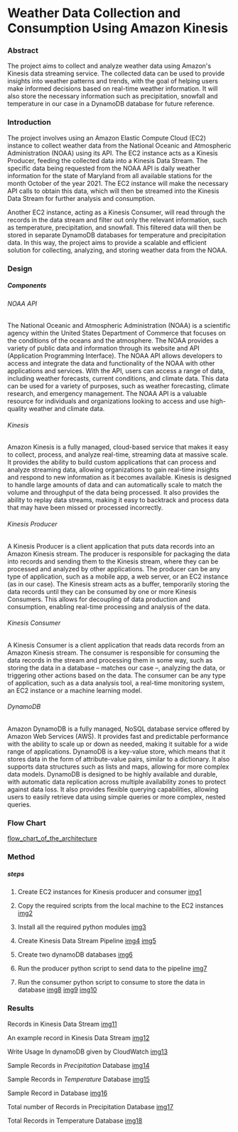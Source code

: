 # Weather Data Collection and Consumption Using Amazon Kinesis

### Abstract
The project aims to collect and analyze weather data using Amazon's Kinesis data streaming service. The collected data can be used to provide insights into weather patterns and trends, with the goal of helping users make informed decisions based on real-time weather information. It will also store the necessary information such as precipitation, snowfall and temperature in our case in a DynamoDB database for future reference.

### Introduction
The project involves using an Amazon Elastic Compute Cloud (EC2) instance to collect weather data from the National Oceanic and Atmospheric Administration (NOAA) using its API. The EC2 instance acts as a Kinesis Producer, feeding the collected data into a Kinesis Data Stream. The specific data being requested from the NOAA API is daily weather information for the state of Maryland from all available stations for the month October of the year 2021. The EC2 instance will make the necessary API calls to obtain this data, which will then be streamed into the Kinesis Data Stream for further analysis and consumption.

Another EC2 instance, acting as a Kinesis Consumer, will read through the records in the data stream and filter out only the relevant information, such as temperature, precipitation, and snowfall. This filtered data will then be stored in separate DynamoDB databases for temperature and precipitation data. In this way, the project aims to provide a scalable and efficient solution for collecting, analyzing, and storing weather data from the NOAA.

### Design

##### Components

###### NOAA API
The National Oceanic and Atmospheric Administration (NOAA) is a scientific agency within the United States Department of Commerce that focuses on the conditions of the oceans and the atmosphere. The NOAA provides a variety of public data and information through its website and API (Application Programming Interface). The NOAA API allows developers to access and integrate the data and functionality of the NOAA with other applications and services. With the API, users can access a range of data, including weather forecasts, current conditions, and climate data. This data can be used for a variety of purposes, such as weather forecasting, climate research, and emergency management. The NOAA API is a valuable resource for individuals and organizations looking to access and use high-quality weather and climate data.

###### Kinesis
Amazon Kinesis is a fully managed, cloud-based service that makes it easy to collect, process, and analyze real-time, streaming data at massive scale. It provides the ability to build custom applications that can process and analyze streaming data, allowing organizations to gain real-time insights and respond to new information as it becomes available. Kinesis is designed to handle large amounts of data and can automatically scale to match the volume and throughput of the data being processed. It also provides the ability to replay data streams, making it easy to backtrack and process data that may have been missed or processed incorrectly.

###### Kinesis Producer
A Kinesis Producer is a client application that puts data records into an Amazon Kinesis stream. The producer is responsible for packaging the data into records and sending them to the Kinesis stream, where they can be processed and analyzed by other applications. The producer can be any type of application, such as a mobile app, a web server, or an EC2 instance (as in our case). The Kinesis stream acts as a buffer, temporarily storing the data records until they can be consumed by one or more Kinesis Consumers. This allows for decoupling of data production and consumption, enabling real-time processing and analysis of the data.

###### Kinesis Consumer
A Kinesis Consumer is a client application that reads data records from an Amazon Kinesis stream. The consumer is responsible for consuming the data records in the stream and processing them in some way, such as storing the data in a database – matches our case –, analyzing the data, or triggering other actions based on the data. The consumer can be any type of application, such as a data analysis tool, a real-time monitoring system, an EC2 instance or a machine learning model.

###### DynamoDB
Amazon DynamoDB is a fully managed, NoSQL database service offered by Amazon Web Services (AWS). It provides fast and predictable performance with the ability to scale up or down as needed, making it suitable for a wide range of applications. DynamoDB is a key-value store, which means that it stores data in the form of attribute-value pairs, similar to a dictionary. It also supports data structures such as lists and maps, allowing for more complex data models. DynamoDB is designed to be highly available and durable, with automatic data replication across multiple availability zones to protect against data loss. It also provides flexible querying capabilities, allowing users to easily retrieve data using simple queries or more complex, nested queries. 

### Flow Chart
[flow_chart_of_the_architecture](!)

### Method

##### steps
1. Create EC2 instances for Kinesis producer and consumer
[img1](!)

2. Copy the required scripts from the local machine to the EC2 instances
[img2](!)

3. Install all the required python modules
[img3](!)

4. Create Kinesis Data Stream Pipeline 
[img4](!)
[img5](!)

5. Create two dynamoDB databases
[img6](!)

6. Run the producer python script to send data to the pipeline
[img7](!)

7. Run the consumer python script to consume to store the data in database
[img8](!)
[img9](!)
[img10](!)

### Results

Records in Kinesis Data Stream
[img11](!)

An example record in Kinesis Data Stream
[img12](!)

Write Usage In dynamoDB given by CloudWatch
[img13](!)

Sample Records in _Precipitation_ Database 
[img14](!)

Sample Records in _Temperature_ Database
[img15](!)

Sample Record in Database
[img16](!)

Total number of Records in Precipitation Database
[img17](!)

Total Records in Temperature Database
[img18](!)

